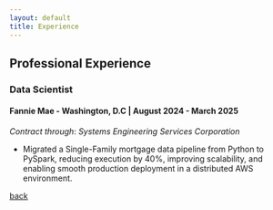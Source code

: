 ```yaml
---
layout: default
title: Experience
---
```


## Professional Experience

### Data Scientist
#### Fannie Mae - Washington, D.C | August 2024 - March 2025

_Contract through_: _Systems Engineering Services Corporation_

* Migrated a Single-Family mortgage data pipeline from Python to PySpark, reducing execution by 40%, improving scalability, and enabling smooth production deployment in a distributed AWS environment.


[back](./)
